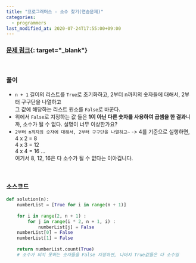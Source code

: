```yaml
---
title: "프로그래머스 - 소수 찾기(연습문제)"
categories: 
  - programmers
last_modified_at: 2020-07-24T17:55:00+09:00
---
```


### [<u>문제 링크</u>](https://programmers.co.kr/learn/courses/30/lessons/12921){: target="_blank"}
<br/>

### 풀이
- `n + 1` 길이의 리스트를 `True`로 초기화하고, 2부터 n까지의 숫자들에 대해서, 2부터 구구단을 나열하고  
그 값에 해당하는 리스트 원소를 `False`로 바꾼다.
- 위에서 `False`로 지정하는 값 들은 **1이 아닌 다른 숫자를 사용하여 곱셈을 한 결과**니까, 소수가 될 수 없다. 설명이 너무 이상한가요?
- `2부터 n까지의 숫자에 대해서, 2부터 구구단을 나열하고~` -> 4를 기준으로 실행하면,  
4 x 2 = 8  
4 x 3 = 12  
4 x 4 = 16 ...  
여기서 8, 12, 16은 다 소수가 될 수 없다는 이야깁니다.


<br/>

### 소스코드
```python
def solution(n):
    numberList = [True for i in range(n + 1)]
    
    for i in range(2, n + 1) :
        for j in range(i * 2, n + 1, i) :
            numberList[j] = False
    numberList[0] = False
    numberList[1] = False
        
    return numberList.count(True)
    # 소수가 되지 못하는 숫자들을 False 지정하면, 나머지 True값들은 다 소수임
```